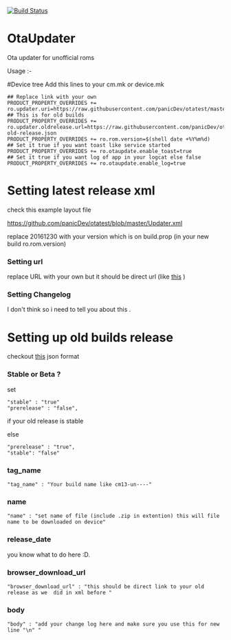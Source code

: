 [![Build Status](https://travis-ci.org/panicDev/otatest.svg?branch=master)](https://travis-ci.org/panicDev/otatest)

# OtaUpdater
Ota updater for unofficial roms 

Usage :-

#Device tree
Add this lines to your cm.mk or device.mk
```
## Replace link with your own 
PRODUCT_PROPERTY_OVERRIDES += ro.updater.uri=https://raw.githubusercontent.com/panicDev/otatest/master/Updater.xml
## This is for old builds 
PRODUCT_PROPERTY_OVERRIDES += ro.updater.oldrelease.url=https://raw.githubusercontent.com/panicDev/otatest/master/updater-old-release.json
PRODUCT_PROPERTY_OVERRIDES += ro.rom.version=$(shell date +%Y%m%d)
## Set it true if you want toast like service started
PRODUCT_PROPERTY_OVERRIDES += ro.otaupdate.enable_toast=true
## Set it true if you want log of app in your logcat else false
PRODUCT_PROPERTY_OVERRIDES += ro.otaupdate.enable_log=true
```
# Setting latest release xml

check this example layout file

https://github.com/panicDev/otatest/blob/master/Updater.xml

replace 20161230 with your version which is on build.prop (in your new build ro.rom.version)

### Setting url 
replace URL with your own but it should be direct url (like <a href="https://github.com/Arubadel/Arubadel/releases/download/untagged-71b60b7351492a2477d1/app-release.apk">this</a> )

### Setting Changelog

I don't think so i need to tell you about this .

# Setting up old builds release

checkout <a href="https://raw.githubusercontent.com/panicDev/otatest/master/updater-old-release.json">this</a> json format
### Stable or Beta ?
set 	
```
"stable" : "true"
"prerelease" : "false",
```
if your old release is stable 

else 
```
"prerelease" : "true",
"stable": "false"
```

### tag_name
```
"tag_name" : "Your build name like cm13-un----"
```

### name
```
"name" : "set name of file (include .zip in extention) this will file name to be downloaded on device"
```

### release_date
you know what to do here :D.

### browser_download_url
```
"browser_download_url" : "this should be direct link to your old release as we  did in xml before "
```
### body
```
"body" : "add your change log here and make sure you use this for new line "\n" "
```